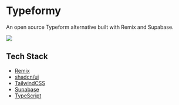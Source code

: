 # Typeformy

An open source Typeform alternative built with Remix and Supabase.

<kbd>
<img src="https://github.com/jatindotdev/typeformy/assets/59236972/6bc79955-a07d-4c45-955f-48bbbe781e87">
</kbd>


## Tech Stack

- [Remix](https://remix.run/)
- [shadcn/ui](https://ui.shadcn.com/)
- [TailwindCSS](https://tailwindcss.com/)
- [Supabase](https://supabase.com/)
- [TypeScript](https://www.typescriptlang.org/)
